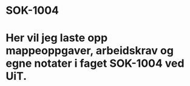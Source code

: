 # SOK-1004
# Her vil jeg laste opp mappeoppgaver, arbeidskrav og egne notater i faget SOK-1004 ved UiT.
